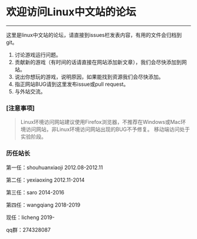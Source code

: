 # 欢迎访问Linux中文站的论坛

------

这里是linux中文站的论坛，请直接到issues栏发表内容，有用的文件会归档到git。

 1. 讨论游戏运行问题。
 2. 贡献新的游戏（有时间的话请直接在网站添加新文章），我们会尽快添加到网站。
 3. 说出你想玩的游戏，说明原因，如果能找到资源我们会尽快添加。
 4. 指正网站BUG请到这里发布issue或pull request。
 5. 与外站交流。


### [注意事项]

> Linux环境访问网站建议使用Firefox浏览器，不推荐在Windows或Mac环境访问网站，非Linux环境访问网站出现的BUG不予修复。
移动端访问处于实验阶段。

### 历任站长

第一任：shouhuanxiaoji 2012.08-2012.11

第二任：yexiaoxing 2012.11-2014

第三任：saro 2014-2016

第四任：wangqiang 2018-2019

现任：licheng 2019-

qq群：274328087
